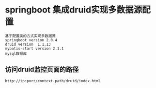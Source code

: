 # springboot 集成druid实现多数据源配置
    基于配置类的方式实现多数据源
    springboot version 2.0.4
    druid version  1.1.13
    mybatis-start version 2.1.1
    mysql数据库
## 访问druid监控页面的路径
    http://ip:port/context-path/druid/index.html
